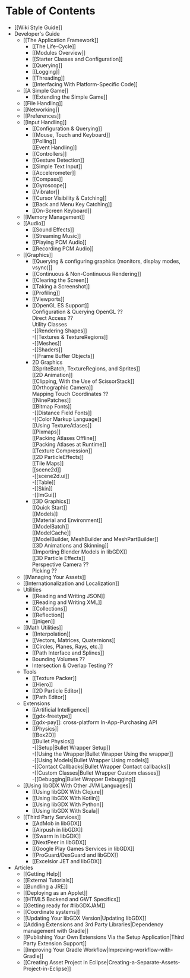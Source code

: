 # Table of Contents
 * [[Wiki Style Guide]]
 * Developer's Guide
   * [[The Application Framework]]
     * [[The Life-Cycle]]
     * [[Modules Overview]]
     * [[Starter Classes and Configuration]]
     * [[Querying]]
     * [[Logging]]
     * [[Threading]]
     * [[Interfacing With Platform-Specific Code]]
   * [[A Simple Game]]
     * [[Extending the Simple Game]]
   * [[File Handling]]
   * [[Networking]]
   * [[Preferences]]
   * [[Input Handling]]
     * [[Configuration & Querying]]
     * [[Mouse, Touch and Keyboard]]  
     [[Polling]]  
     [[Event Handling]]
     * [[Controllers]]
     * [[Gesture Detection]]
     * [[Simple Text Input]]
     * [[Accelerometer]]
     * [[Compass]]
     * [[Gyroscope]]
     * [[Vibrator]]
     * [[Cursor Visibility & Catching]]
     * [[Back and Menu Key Catching]]
     * [[On-Screen Keyboard]]
   * [[Memory Management]]
   * [[Audio]]
     * [[Sound Effects]]
     * [[Streaming Music]]
     * [[Playing PCM Audio]]
     * [[Recording PCM Audio]]
   * [[Graphics]]
     * [[Querying & configuring graphics (monitors, display modes, vsync)]]
     * [[Continuous & Non-Continuous Rendering]]
     * [[Clearing the Screen]]
     * [[Taking a Screenshot]]
     * [[Profiling]]
     * [[Viewports]]
     * [[OpenGL ES Support]]  
     Configuration & Querying OpenGL ??  
     Direct Access ??  
     Utility Classes  
     -[[Rendering Shapes]]  
     -[[Textures & TextureRegions]]  
     -[[Meshes]]  
     -[[Shaders]]  
     -[[Frame Buffer Objects]]
     * 2D Graphics  
     [[SpriteBatch, TextureRegions, and Sprites]]  
     [[2D Animation]]  
     [[Clipping, With the Use of ScissorStack]]  
     [[Orthographic Camera]]  
     Mapping Touch Coordinates ??  
     [[NinePatches]]  
     [[Bitmap Fonts]]  
     -[[Distance Field Fonts]]  
     -[[Color Markup Language]]  
     [[Using TextureAtlases]]  
     [[Pixmaps]]  
     [[Packing Atlases Offline]]  
     [[Packing Atlases at Runtime]]  
     [[Texture Compression]]  
     [[2D ParticleEffects]]  
     [[Tile Maps]]  
     [[scene2d]]  
     -[[scene2d.ui]]  
     -[[Table]]  
     -[[Skin]]  
     -[[ImGui]]
     * [[3D Graphics]]  
     [[Quick Start]]  
     [[Models]]  
     [[Material and Environment]]  
     [[ModelBatch]]  
     [[ModelCache]]  
     [[ModelBuilder, MeshBuilder and MeshPartBuilder]]  
     [[3D Animations and Skinning]]  
     [[Importing Blender Models in libGDX]]  
     [[3D Particle Effects]]  
     Perspective Camera ??  
     Picking ??
   * [[Managing Your Assets]]
   * [[Internationalization and Localization]]
   * Utilities
     * [[Reading and Writing JSON]]
     * [[Reading and Writing XML]]
     * [[Collections]]
     * [[Reflection]]
     * [[jnigen]]
   * [[Math Utilities]]
     * [[Interpolation]]
     * [[Vectors, Matrices, Quaternions]]
     * [[Circles, Planes, Rays, etc.]]
     * [[Path Interface and Splines]]
     * Bounding Volumes ??
     * Intersection & Overlap Testing ??
   * Tools
     * [[Texture Packer]]
     * [[Hiero]]
     * [[2D Particle Editor]]
     * [[Path Editor]]
   * Extensions
     * [[Artificial Intelligence]]
     * [[gdx-freetype]]
     * [[gdx-pay]]: cross-platform In-App-Purchasing API
     * [[Physics]]  
     [[Box2D]]  
     [[Bullet Physics]]  
     -[[Setup|Bullet Wrapper Setup]]  
     -[[Using the Wrapper|Bullet Wrapper Using the wrapper]]  
     -[[Using Models|Bullet Wrapper Using models]]  
     -[[Contact Callbacks|Bullet Wrapper Contact callbacks]]  
     -[[Custom Classes|Bullet Wrapper Custom classes]]  
     -[[Debugging|Bullet Wrapper Debugging]]
   * [[Using libGDX With Other JVM Languages]]
     * [[Using libGDX With Clojure]]
     * [[Using libGDX With Kotlin]]
     * [[Using libGDX With Python]]
     * [[Using libGDX With Scala]]
   * [[Third Party Services]]
     * [[AdMob in libGDX]]
     * [[Airpush in libGDX]]
     * [[Swarm in libGDX]]
     * [[NextPeer in libGDX]]
     * [[Google Play Games Services in libGDX]]
     * [[ProGuard/DexGuard and libGDX]]
     * [[Excelsior JET and libGDX]]
 * Articles
   * [[Getting Help]]
   * [[External Tutorials]]
   * [[Bundling a JRE]]
   * [[Deploying as an Applet]]
   * [[HTML5 Backend and GWT Specifics]]
   * [[Getting ready for #libGDXJAM]]
   * [[Coordinate systems]]
   * [[Updating Your libGDX Version|Updating libGDX]]
   * [[Adding Extensions and 3rd Party Libraries|Dependency management with Gradle]]
   * [[Publishing Your Own Extensions Via the Setup Application|Third Party Extension Support]] 
   * [[Improving Your Gradle Workflow|Improving-workflow-with-Gradle]]
   * [[Creating Asset Project in Eclipse|Creating-a-Separate-Assets-Project-in-Eclipse]]